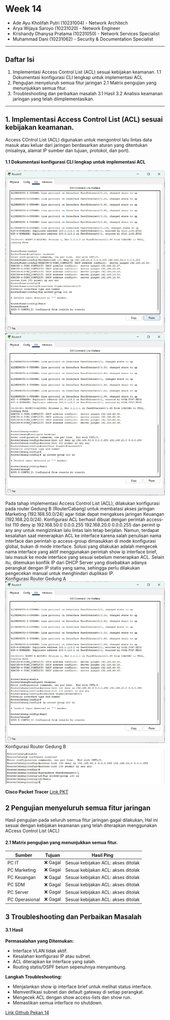 # Week 14

- Ade Ayu Kholifah Putri (10231004) - Network Architech
- Arya Wijaya Saroyo (10231020) - Network Engineer
- Krishandy Dhanysa Pratama (10231050) - Network Services Specialist
- Muhammad Dani (10231062) - Security & Documentation Specialist

-----------------------------------------
## Daftar Isi
1. Implementasi Access Control List (ACL) sesuai kebijakan keamanan.
    1.1 Dokumentasi konfigurasi CLI lengkap untuk implementasi ACL
    <br>
2. Pengujian menyeluruh semua fitur jaringan
    2.1 Matrix pengujian yang menunjukkan semua fitur.
    <br>
3. Troubleshooting dan perbaikan masalah
    3.1 Hasil
    3.2 Analisis keamanan jaringan yang telah diimplementasikan.
    <br>

----

## 1. Implementasi Access Control List (ACL) sesuai kebijakan keamanan.
Access COntrol List (ACL) digunakan untuk mengontrol lalu lintas data masuk atau keluar dari jaringan berdasarkan aturan yang ditentukan (misalnya, alamat IP sumber dan tujuan, protokol, dan port).
#### 1.1 Dokumentasi konfigurasi CLI lengkap untuk implementasi ACL
![text](ACL-CLI1.jpg)
![alt text](ACL-CLI2.jpg)

Pada tahap implementasi Access Control List (ACL), dilakukan konfigurasi pada router Gedung B (RouterCabang) untuk membatasi akses jaringan Marketing (192.168.50.0/24) agar tidak dapat mengakses jaringan Keuangan (192.168.20.0/24). Konfigurasi ACL berhasil dibuat dengan perintah access-list 110 deny ip 192.168.50.0 0.0.0.255 192.168.20.0 0.0.0.255 dan permit ip any any untuk mengizinkan lalu lintas lain tetap berjalan. Namun, terdapat kesalahan saat menerapkan ACL ke interface karena salah penulisan nama interface dan perintah ip access-group dimasukkan di mode konfigurasi global, bukan di mode interface. Solusi yang dilakukan adalah mengecek nama interface yang aktif menggunakan perintah show ip interface brief, lalu masuk ke mode interface yang sesuai sebelum menerapkan ACL. Selain itu, ditemukan konflik IP dari DHCP Server yang disebabkan adanya perangkat dengan IP statis yang sama, sehingga perlu dilakukan pengecekan manual untuk menghindari duplikasi IP.
<br>
Konfigurasi Router Gedung A
![alt text](ACL-CLI2.jpg)
<br>
Konfigurasi Router Gedung B
![alt text](ACL-Route2.jpg)
<br>

**Cisco Packet Tracer**
[ Link PKT ](https://github.com/BentoSaputra/DMJKKelompok11/blob/main/Pekan%2014/week_14.pkt)

## 2 Pengujian menyeluruh semua fitur jaringan
Hasil pengujian pada seluruh semua fitur jaringan gagal dilakukan, Hal ini sesuai dengan kebijakan keamanan yang telah diterapkan menggunakan ACcess Control List (ACL)

#### 2.1 Matrix pengujian yang menunjukkan semua fitur.
| Sumber          | Tujuan              | Hasil Ping |                             
| --------------- | ------------------- | ---------- |
| PC IT       | ❌ Gagal   | Sesuai kebijakan ACL: akses ditolak     |
| PC Marketing              | ❌ Gagal | Sesuai kebijakan ACL: akses ditolak     |
| PC Keuangan        | ❌ Gagal | Sesuai kebijakan ACL: akses ditolak |
| PC SDM  | ❌ Gagal    | Sesuai kebijakan ACL: akses ditolak    |
| PC Server         | ❌ Gagal| Sesuai kebijakan ACL: akses ditolak                |
| PC Operasional   | ❌ Gagal | Sesuai kebijakan ACL: akses ditolak           |


## 3 Troubleshooting dan Perbaikan Masalah
#### 3.1 Hasil
**Permasalahan yang Ditemukan:**

- Interface VLAN tidak aktif.
- Kesalahan konfigurasi IP atau subnet.
- ACL diterapkan ke interface yang salah.
- Routing statis/OSPF belum sepenuhnya menyambung.

**Langkah Troubleshooting:**

- Menjalankan show ip interface brief untuk melihat status interface.
- Memverifikasi subnet dan default gateway di setiap perangkat.
- Mengecek ACL dengan show access-lists dan show run.
- Memastikan semua interface no shutdown.


[Link Github Pekan 14](https://github.com/BentoSaputra/DMJKKelompok11/tree/main/Pekan%2014)